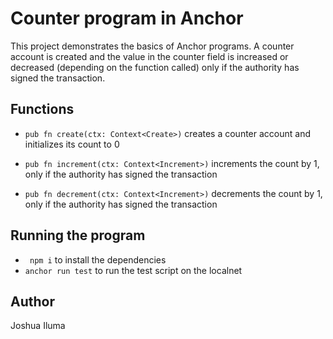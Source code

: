 # Counter program in Anchor
This project demonstrates the basics of Anchor programs. A counter account is created and the value in the counter field is increased or decreased (depending on the function called) only if the authority has signed the transaction.

## Functions

- `pub fn create(ctx: Context<Create>)` creates a counter account and initializes its count to 0

- `pub fn increment(ctx: Context<Increment>)` increments the count by 1, only if the authority has signed the transaction

- `pub fn decrement(ctx: Context<Increment>)` decrements the count by 1, only if the authority has signed the transaction

## Running the program
-  ` npm i` to install the dependencies
- `anchor run test` to run the test script on the localnet

## Author
Joshua Iluma